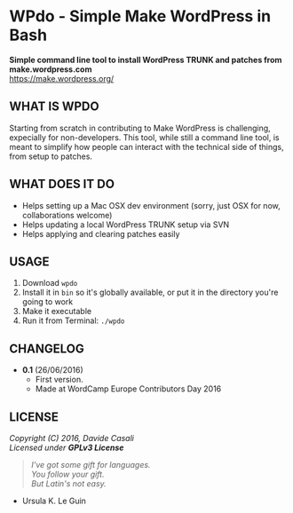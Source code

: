 WPdo - Simple Make WordPress in Bash
====================================

**Simple command line tool to install WordPress TRUNK and patches from make.wordpress.com**  
<https://make.wordpress.org/>


WHAT IS WPDO
------------

Starting from scratch in contributing to Make WordPress is challenging, expecially for non-developers.
This tool, while still a command line tool, is meant to simplify how people can interact with the technical side of things, from setup to patches.


WHAT DOES IT DO
---------------

* Helps setting up a Mac OSX dev environment (sorry, just OSX for now, collaborations welcome)
* Helps updating a local WordPress TRUNK setup via SVN
* Helps applying and clearing patches easily


USAGE
-----

1. Download `wpdo`
2. Install it in `bin` so it's globally available, or put it in the directory you're going to work
3. Make it executable
4. Run it from Terminal: `./wpdo`



CHANGELOG
---------

* **0.1** (26/06/2016)
  * First version.
  * Made at WordCamp Europe Contributors Day 2016


LICENSE
-------

  _Copyright (C) 2016, Davide Casali_  
  _Licensed under **GPLv3 License**_

> _I've got some gift for languages.  
  You follow your gift.  
  But Latin's not easy._
  - Ursula K. Le Guin
